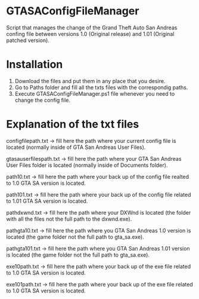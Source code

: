 # GTASAConfigFileManager
Script that manages the change of the Grand Theft Auto San Andreas confing file between versions 1.0 (Original release) and 1.01 (Original patched version).

# Installation
1. Download the files and put them in any place that you desire.
2. Go to Paths folder and fill all the txts files with the correspondig paths.
3. Execute GTASAConfigFileManager.ps1 file whenever you need to change the config file.

# Explanation of the txt files
configfilepath.txt -> fill here the path where your current config file is located (normally inside of GTA San Andreas User Files).

gtasauserfilespath.txt -> fill here the path where your GTA San Andreas User Files folder is located (normally inside of Documents folder).

path10.txt -> fill here the path where your back up of the config file realted to 1.0 GTA SA version is located.

path101.txt -> fill here the path where your back up of the config file related to 1.01 GTA SA version is located.

pathdxwnd.txt -> fill here the path where your DXWnd is located (the folder with all the files not the full path to the dxwnd.exe).

pathgta10.txt -> fill here the path where you GTA San Andreas 1.0 version is located (the game folder not the full path to gta_sa.exe).

pathgta101.txt -> fill here the path where you GTA San Andreas 1.01 version is located (the game folder not the full path to gta_sa.exe).

exe10path.txt -> fill here the path where your back up of the exe file related to 1.0 GTA SA version is located.

exe101path.txt -> fill here the path where your back up of the exe file related to 1.0 GTA SA version is located.